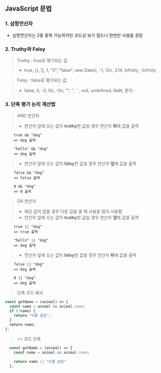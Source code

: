 ## JavaScript 문법

### 1. 삼항연산자

- 삼항연산자는 2중 중복 가능하지만 코드상 보기 힘드니 한번만 사용을 권장

### 2. Truthy와 Falsy

> Truthy : true로 평가되는 값
> - true, {}, [], 1, "0", "false", new Date(), -1, 12n, 3.14, Infinity, -Infinity

> Falsy : false로 평가되는 값 
> - false, 0, -0, 0n, -0n, "", '', ``, null, undefined, NaN, 문자 :

### 3. 단축 평가 논리 계산법
> AND 연산자
> - 연산자 앞에 오는 값이 **truthy**한 값일 경우 연산자 **뒤**에 값을 출력
> 
        true && "dog"
        => dog 출력
        
        "hello" && "dog"
        => dog 출력
        
> - 연산자 앞에 오는 값이 **falsy**한 값일 경우 연산자 **앞**에 값을 출력
> 
        false && "dog"
        => false 출력

        0 && "dog"
        => 0 출력

> OR 연산자
> - 해당 값이 없을 경우 다른 값을 줄 때 사용을 많이 사용함
> - 연산자 앞에 오는 값이 **truthy**한 값일 경우 연산자 **앞**에 값을 출력
>
        true || "dog"
        => true 출력

        "hello" || "dog"
        => dog 출력
        
> - 연산자 앞에 오는 값이 **falsy**한 값일 경우 연산자 **뒤**에 값을 출력
>
        false || "dog"
        => dog 출력

        0 || "dog"
        => dog 출력
        
> 단축 코드 예시
```javascript
const getName = (animal) => {
  const name = animal && animal.name;
  if (!name) {
    return "이름 없음";
  }
  return name;
};
```  
> => 코드 단축
```javascript
  const getName = (animal) => {
    const name = animal && animal.name;
    
    return name || "이름 없음"
  };
```

